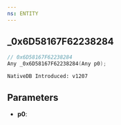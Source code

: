 ```yaml
---
ns: ENTITY
---
```

## _0x6D58167F62238284

```c
// 0x6D58167F62238284
Any _0x6D58167F62238284(Any p0);
```

```
NativeDB Introduced: v1207
```

## Parameters
* **p0**:
